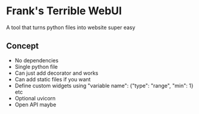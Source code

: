 # Frank's Terrible WebUI
A tool that turns python files into website super easy

## Concept

- No dependencies
- Single python file
- Can just add decorator and works
- Can add static files if you want
- Define custom widgets using "variable name": {"type": "range", "min": 1} etc
- Optional uvicorn
- Open API maybe
